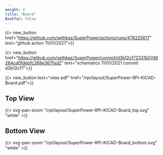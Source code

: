 ```yaml
---
weight: 4
title: "Board"
BookToC: false
---
```


{{< new_button href="https://github.com/sethkaz/SuperPower/actions/runs/478225617" text="github action 11/01/2021">}}

{{< new_button href="https://github.com/sethkaz/SuperPower/commit/d3b12cf72331b07d9264cd0fdebfc268e367fad2" text="schematics 11/01/2021 commit d3b12cf7">}}

{{< new_button text="view pdf" href="/rpi/layout/SuperPower-RPi-KiCAD-Board.pdf">}}

## Top View

{{< svg-pan-zoom "/rpi/layout/SuperPower-RPi-KiCAD-Board_top.svg" "white" >}}

## Bottom View
{{< svg-pan-zoom "/rpi/layout/SuperPower-RPi-KiCAD-Board_bottom.svg" "white" >}}

